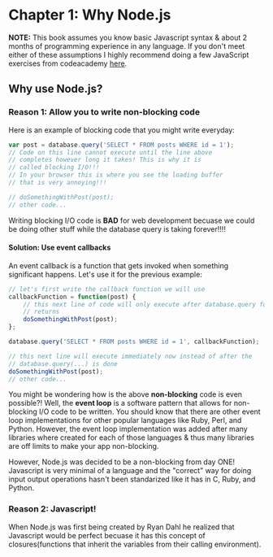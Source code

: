 Chapter 1: Why Node.js
======================

<b>NOTE:</b> This book assumes you know basic Javascript syntax & about 2 
months of programming experience in any language. If you don't 
meet either of these assumptions I highly recommend doing a few JavaScript
exercises from codeacademy [here](http://www.codecademy.com/tracks/javascript).

<h2>Why use Node.js?</h2>

<h3>Reason 1: Allow you to write non-blocking code</h3>
Here is an example of blocking code that you might write everyday:

```js
var post = database.query('SELECT * FROM posts WHERE id = 1');
// Code on this line cannot execute until the line above 
// completes however long it takes! This is why it is
// called blocking I/O!!!
// In your browser this is where you see the loading buffer 
// that is very annoying!!!

// doSomethingWithPost(post);
// other code...
```

Writing blocking I/O code is <b>BAD</b> for web development 
becuase we could be doing other stuff while the database 
query is taking forever!!!!

<h4>Solution: Use event callbacks</h4>

An event callback is a function that gets invoked when something 
significant happens. Let's use it for the previous example:

```js
// let's first write the callback function we will use
callbackFunction = function(post) {
    // this next line of code will only execute after database.query function 
    // returns
	doSomethingWithPost(post); 
};

database.query('SELECT * FROM posts WHERE id = 1', callbackFunction); 

// this next line will execute immediately now instead of after the 
// database.query(...) is done
doSomethingWithPost(post); 
// other code...
```

You might be wondering how is the above <b>non-blocking</b> 
code is  even possible?! Well, the <b>event loop</b> is a 
software pattern that allows for non-blocking I/O code to be written. 
You should know that there are other event loop implementations for 
other popular languages like Ruby, Perl, and Python. However, the 
event loop implementation was added after many libraries where 
created for each of those languages & thus many libraries are 
off limits to make your app non-blocking.

However, Node.js was decided to be a non-blocking from day ONE!
Javascript is very minimal of a language and the "correct" way 
for doing input output operations hasn't been standarized like 
it has in C, Ruby, and Python.

<h3>Reason 2: Javascript!</h3>
When Node.js was first being created by Ryan Dahl he realized that Javascript 
would be perfect becuase it has this concept of closures(functions that inherit
the variables from their calling environment).